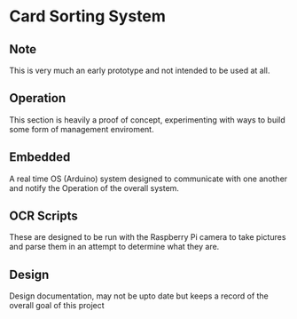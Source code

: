 # Card Sorting System

## Note
This is very much an early prototype and not intended to be used at all.

## Operation
This section is heavily a proof of concept, experimenting with ways to build some form of management enviroment.

## Embedded
A real time OS (Arduino) system designed to communicate with one another and notify the Operation of the overall system.

## OCR Scripts
These are designed to be run with the Raspberry Pi camera to take pictures and parse them in an attempt to determine what they are.

## Design
Design documentation, may not be upto date but keeps a record of the overall goal of this project
